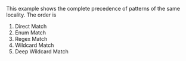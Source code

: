 This example shows the complete precedence of patterns of the same locality.  The order is

1. Direct Match
2. Enum Match
3. Regex Match
4. Wildcard Match
5. Deep Wildcard Match

